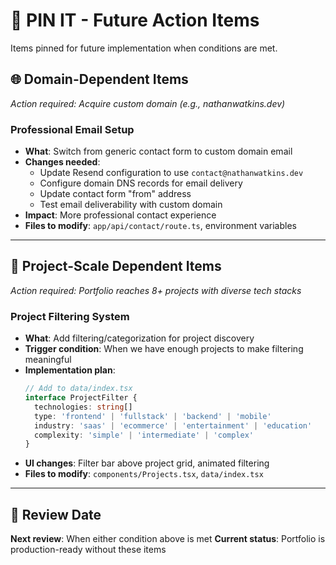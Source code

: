 # 📌 PIN IT - Future Action Items

Items pinned for future implementation when conditions are met.

## 🌐 **Domain-Dependent Items**
*Action required: Acquire custom domain (e.g., nathanwatkins.dev)*

### **Professional Email Setup**
- **What**: Switch from generic contact form to custom domain email
- **Changes needed**:
  - Update Resend configuration to use `contact@nathanwatkins.dev`
  - Configure domain DNS records for email delivery
  - Update contact form "from" address
  - Test email deliverability with custom domain
- **Impact**: More professional contact experience
- **Files to modify**: `app/api/contact/route.ts`, environment variables

---

## 🎯 **Project-Scale Dependent Items**
*Action required: Portfolio reaches 8+ projects with diverse tech stacks*

### **Project Filtering System**
- **What**: Add filtering/categorization for project discovery
- **Trigger condition**: When we have enough projects to make filtering meaningful
- **Implementation plan**:
  ```typescript
  // Add to data/index.tsx
  interface ProjectFilter {
    technologies: string[]
    type: 'frontend' | 'fullstack' | 'backend' | 'mobile'
    industry: 'saas' | 'ecommerce' | 'entertainment' | 'education'
    complexity: 'simple' | 'intermediate' | 'complex'
  }
  ```
- **UI changes**: Filter bar above project grid, animated filtering
- **Files to modify**: `components/Projects.tsx`, `data/index.tsx`

---

## 🔄 **Review Date**
**Next review**: When either condition above is met
**Current status**: Portfolio is production-ready without these items
